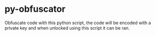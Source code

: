 # py-obfuscator
Obfuscate code with this python script, the code will be encoded with a private key and when unlocked using this script it can be ran. 
